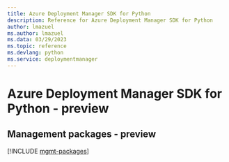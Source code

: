 ```yaml
---
title: Azure Deployment Manager SDK for Python
description: Reference for Azure Deployment Manager SDK for Python
author: lmazuel
ms.author: lmazuel
ms.data: 03/29/2023
ms.topic: reference
ms.devlang: python
ms.service: deploymentmanager
---
```

# Azure Deployment Manager SDK for Python - preview

## Management packages - preview
[!INCLUDE [mgmt-packages](deployment-manager-mgmt-index.md)]